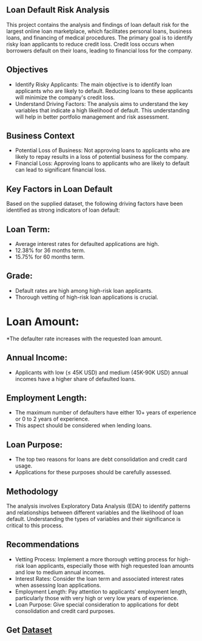 ## Loan Default Risk Analysis
 
This project contains the analysis and findings of loan default risk for the largest online loan marketplace, which facilitates personal loans, business loans, and financing of medical procedures. The primary goal is to identify risky loan applicants to reduce credit loss. Credit loss occurs when borrowers default on their loans, leading to financial loss for the company.

## Objectives
* Identify Risky Applicants: The main objective is to identify loan applicants who are likely to default. Reducing loans to these applicants will minimize the company's credit loss.
* Understand Driving Factors: The analysis aims to understand the key variables that indicate a high likelihood of default. This understanding will help in better portfolio management and risk assessment.
## Business Context
* Potential Loss of Business: Not approving loans to applicants who are likely to repay results in a loss of potential business for the company.
* Financial Loss: Approving loans to applicants who are likely to default can lead to significant financial loss.
## Key Factors in Loan Default
Based on the supplied dataset, the following driving factors have been identified as strong indicators of loan default:

## Loan Term:

* Average interest rates for defaulted applications are high.
* 12.38% for 36 months term.
* 15.75% for 60 months term.
## Grade:

* Default rates are high among high-risk loan applicants.
* Thorough vetting of high-risk loan applications is crucial.
# Loan Amount:

*The defaulter rate increases with the requested loan amount.
## Annual Income:

* Applicants with low (≤ 45K USD) and medium (45K-90K USD) annual incomes have a higher share of defaulted loans.
## Employment Length:

* The maximum number of defaulters have either 10+ years of experience or 0 to 2 years of experience.
* This aspect should be considered when lending loans.
## Loan Purpose:

* The top two reasons for loans are debt consolidation and credit card usage.
* Applications for these purposes should be carefully assessed.
## Methodology
The analysis involves Exploratory Data Analysis (EDA) to identify patterns and relationships between different variables and the likelihood of loan default. Understanding the types of variables and their significance is critical to this process.

## Recommendations
* Vetting Process: Implement a more thorough vetting process for high-risk loan applicants, especially those with high requested loan amounts and low to medium annual incomes.
* Interest Rates: Consider the loan term and associated interest rates when assessing loan applications.
* Employment Length: Pay attention to applicants' employment length, particularly those with very high or very low years of experience.
* Loan Purpose: Give special consideration to applications for debt consolidation and credit card purposes.
## Get [Dataset](https://www.kaggle.com/datasets/ahmedmohameddawoud/lending-club-loan-data-most-accurate/data)
 

